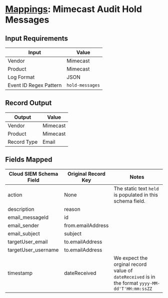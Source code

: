 # [Mappings](README.md): Mimecast Audit Hold Messages

## Input Requirements

|Input|Value|
|-----|-----|
|Vendor|Mimecast|
|Product|Mimecast|
|Log Format|JSON|
|Event ID Regex Pattern|`hold-messages`|

## Record Output

|Output|Value|
|------|-----|
|Vendor|Mimecast|
|Product|Mimecast|
|Record Type|Email|

## Fields Mapped

|Cloud SIEM Schema Field|Original Record Key|Notes|
|-----------------------|-------------------|-----|
|action|None|The static text `held` is populated in this schema field.|
|description|reason||
|email_messageId|id||
|email_sender|from.emailAddress||
|email_subject|subject||
|targetUser_email|to.emailAddress||
|targetUser_username|to.emailAddress||
|timestamp|dateReceived|We expect the orginal record value of `dateReceived` is in the format `yyyy-MM-dd'T'HH:mm:ssZZ`|

